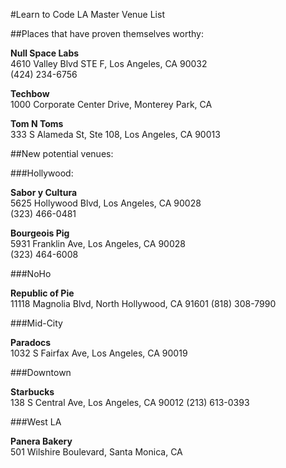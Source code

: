 #Learn to Code LA Master Venue List

##Places that have proven themselves worthy:

**Null Space Labs**  
4610 Valley Blvd STE F, Los Angeles, CA 90032  
(424) 234-6756

**Techbow**  
1000 Corporate Center Drive, Monterey Park, CA

**Tom N Toms**  
333 S Alameda St, Ste 108, Los Angeles, CA 90013

##New potential venues:

###Hollywood:

**Sabor y Cultura**  
5625 Hollywood Blvd, Los Angeles, CA 90028  
(323) 466-0481  

**Bourgeois Pig**  
5931 Franklin Ave, Los Angeles, CA 90028  
(323) 464-6008

###NoHo

**Republic of Pie**  
11118 Magnolia Blvd, North Hollywood, CA 91601
(818) 308-7990

###Mid-City

**Paradocs**  
1032 S Fairfax Ave, Los Angeles, CA 90019  

###Downtown

**Starbucks**  
138 S Central Ave, Los Angeles, CA 90012
(213) 613-0393

###West LA

**Panera Bakery**  
501 Wilshire Boulevard, Santa Monica, CA
